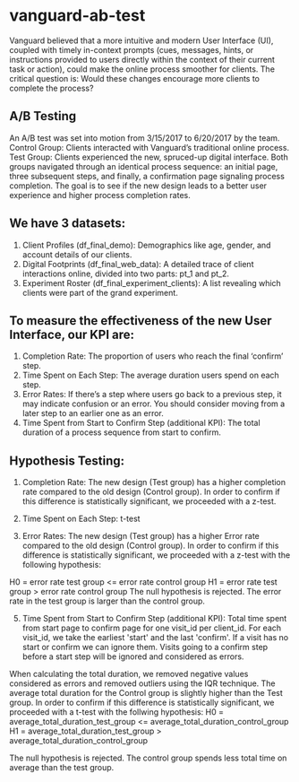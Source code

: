 # vanguard-ab-test

Vanguard believed that a more intuitive and modern User Interface (UI), coupled with timely in-context prompts (cues, messages, hints, or instructions provided to users directly within the context of their current task or action), could make the online process smoother for clients. The critical question is: Would these changes encourage more clients to complete the process?

## A/B Testing
An A/B test was set into motion from 3/15/2017 to 6/20/2017 by the team.
Control Group: Clients interacted with Vanguard’s traditional online process.
Test Group: Clients experienced the new, spruced-up digital interface.
Both groups navigated through an identical process sequence: an initial page, three subsequent steps, and finally, a confirmation page signaling process completion.
The goal is to see if the new design leads to a better user experience and higher process completion rates.

## We have 3 datasets:
1. Client Profiles (df_final_demo): Demographics like age, gender, and account details of our clients.
2. Digital Footprints (df_final_web_data): A detailed trace of client interactions online, divided into two parts: pt_1 and pt_2.
3. Experiment Roster (df_final_experiment_clients): A list revealing which clients were part of the grand experiment.

## To measure the effectiveness of the new User Interface, our KPI are: 
1. Completion Rate: The proportion of users who reach the final ‘confirm’ step.
2. Time Spent on Each Step: The average duration users spend on each step.
3. Error Rates: If there’s a step where users go back to a previous step, it may indicate confusion or an error. You should consider moving from a later step to an earlier one as an error.
4. Time Spent from Start to Confirm Step (additional KPI): The total duration of a process sequence from start to confirm.

## Hypothesis Testing:
1. Completion Rate: The new design (Test group) has a higher completion rate compared to the old design (Control group). In order to confirm if this difference is statistically significant, we proceeded with a z-test.

2. Time Spent on Each Step: t-test

3. Error Rates: The new design (Test group) has a higher Error rate compared to the old design (Control group). In order to confirm if this difference is statistically significant, we proceeded with a z-test with the following hypothesis:

H0 = error rate test group <= error rate control group
H1 = error rate test group > error rate control group
The null hypothesis is rejected. The error rate in the test group is larger than the control group.

5. Time Spent from Start to Confirm Step (additional KPI): Total time spent from start page to confirm page for one visit_id per client_id. 
For each visit_id, we take the earliest 'start' and the last 'confirm'. If a visit has no start or confirm we can ignore them.
Visits going to a confirm step before a start step will be ignored and considered as errors.

When calculating the total duration, we removed negative values considered as errors and removed outliers using the IQR technique.
The average total duration for the Control group is slightly higher than the Test group. In order to confirm if this difference is statistically significant, we proceeded with a t-test with the follwing hypothesis:
H0 = average_total_duration_test_group <= average_total_duration_control_group
H1 = average_total_duration_test_group > average_total_duration_control_group

The null hypothesis is rejected. The control group spends less total time on average than the test group.
